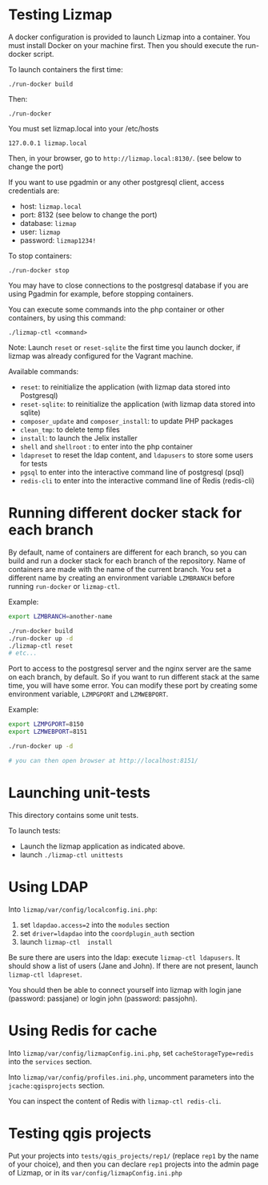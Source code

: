 Testing Lizmap
===============

A docker configuration is provided to launch Lizmap into a container.
You must install Docker on your machine first. Then you should execute
the run-docker script.

To launch containers the first time:

```
./run-docker build
```

Then:

```
./run-docker 
```

You must set lizmap.local into your /etc/hosts
```
127.0.0.1 lizmap.local
```

Then, in your browser, go to `http://lizmap.local:8130/`. (see below to change the port)

If you want to use pgadmin or any other postgresql client, access credentials are:

- host: `lizmap.local`
- port: 8132 (see below to change the port)
- database: `lizmap`
- user: `lizmap`
- password: `lizmap1234!`


To stop containers:

```
./run-docker stop 
```

You may have to close connections to the postgresql database if you are using
Pgadmin for example, before stopping containers. 

You can execute some commands into the php container or other containers, by using this command:

```
./lizmap-ctl <command>
```

Note: Launch `reset` or `reset-sqlite` the first time you launch docker, if lizmap
was already configured for the Vagrant machine.

Available commands:

* `reset`: to reinitialize the application (with lizmap data stored into Postgresql) 
* `reset-sqlite`: to reinitialize the application (with lizmap data stored into sqlite) 
* `composer_update` and `composer_install`: to update PHP packages 
* `clean_tmp`: to delete temp files 
* `install`: to launch the Jelix installer
* `shell` and `shellroot` : to enter into the php container
* `ldapreset` to reset the ldap content, and `ldapusers` to store some users for tests
* `pgsql` to enter into the interactive command line of postgresql (psql)
* `redis-cli` to enter into the interactive command line of Redis (redis-cli)


Running different docker stack for each branch
==============================================

By default, name of containers are different for each branch, so you can build 
and run a docker stack for each branch of the repository. Name of containers
are made with the name of the current branch. You set a different name by creating
an environment variable `LZMBRANCH` before running `run-docker` or `lizmap-ctl`.

Example:

```bash
export LZMBRANCH=another-name

./run-docker build
./run-docker up -d
./lizmap-ctl reset
# etc...

```


Port to access to the postgresql server and the nginx server
are the same on each branch, by default. So if you want to run different stack
at the same time, you will have some error. You can modify these port by creating 
some environment variable, `LZMPGPORT` and `LZMWEBPORT`.

Example:

```bash
export LZMPGPORT=8150
export LZMWEBPORT=8151

./run-docker up -d

# you can then open browser at http://localhost:8151/

```

Launching unit-tests
====================

This directory contains some unit tests.

To launch tests:

- Launch the lizmap application as indicated above.
- launch `./lizmap-ctl unittests`

Using LDAP
=========

Into `lizmap/var/config/localconfig.ini.php`:

1. set `ldapdao.access=2` into the `modules` section
2. set `driver=ldapdao` into the `coordplugin_auth` section
3. launch `lizmap-ctl  install`

Be sure there are users into the ldap: execute `lizmap-ctl ldapusers`. It should 
show a list of users (Jane and John). If there are not present, launch `lizmap-ctl ldapreset`.

You should then be able to connect yourself into lizmap with login jane (password: passjane) or
login john (password: passjohn).

Using Redis for cache
=====================

Into `lizmap/var/config/lizmapConfig.ini.php`, set `cacheStorageType=redis`
into the `services` section.

Into `lizmap/var/config/profiles.ini.php`, uncomment parameters into the `jcache:qgisprojects`
section.

You can inspect the content of Redis with `lizmap-ctl redis-cli`.
 
Testing qgis projects
======================

Put your projects into `tests/qgis_projects/rep1/` (replace `rep1` by the name 
of your choice), and then you can declare `rep1` projects into the admin page
of Lizmap, or in its `var/config/lizmapConfig.ini.php`
